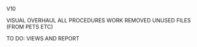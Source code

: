 V10

VISUAL OVERHAUL
ALL PROCEDURES WORK
REMOVED UNUSED FILES (FROM PETS ETC)

TO DO: 
VIEWS AND REPORT